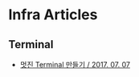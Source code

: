 # Infra Articles

## Terminal
- [멋진 Terminal 만들기 / 2017. 07. 07](https://beomi.github.io/2017/07/07/Beautify-ZSH/)